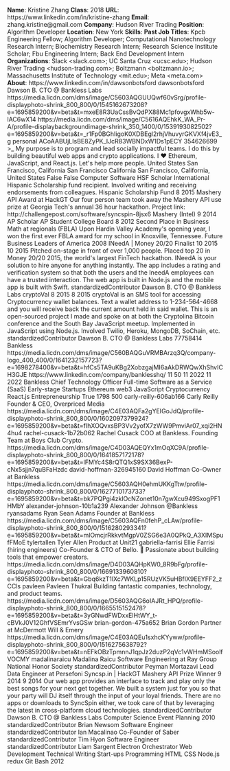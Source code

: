 **Name**: Kristine Zhang
**Class**: 2018
**URL**: https://www\.linkedin\.com/in/kristine\-zhang
**Email**: zhang\.kristine@gmail\.com
**Company**: Hudson River Trading
**Position**: Algorithm Developer
**Location**: New York
**Skills**: 
**Past Job Titles**: Kpcb Engineering Fellow; Algorithm Developer; Computational Nanotechnology Research Intern; Biochemistry Research Intern; Research Science Institute Scholar; Fbu Engineering Intern; Back End Development Intern
**Organizations**: Slack <slack\.com>; UC Santa Cruz <ucsc\.edu>; Hudson River Trading <hudson\-trading\.com>; Boltzmann <boltzmann\.io>; Massachusetts Institute of Technology <mit\.edu>; Meta <meta\.com>
**About**: https://www\.linkedin\.com/in/dawsonbotsford dawsonbotsford Dawson B\. CTO @ Bankless Labs https://media\.licdn\.com/dms/image/C5603AQGUUQwf60vSrg/profile\-displayphoto\-shrink\_800\_800/0/1545162673208?e=1695859200&v=beta&t=mxeE8R3UaCssBvQdPX88Mc1pfovgxWhb5w\-lAC6wX14 https://media\.licdn\.com/dms/image/C5616AQEhkK\_WA\_Pr\-A/profile\-displaybackgroundimage\-shrink\_350\_1400/0/1539193082502?e=1695859200&v=beta&t=\_r1Fp0BGhIigoK0XDBEgl2rhjVhuvyrGKVXf4jvE3\_g personal ACoAABUjLIsBE8ZyPK\_IJcR83WBNDxW1Ds1pECY 354626699 >\_ My purpose is to program and lead socially impactful teams\. I do this by building beautiful web apps and crypto applications\.  I ❤️  Ethereum, JavaScript, and React\.js\. Let's help more people\. United States San Francisco, California San Francisco California San Francisco, California, United States False False Computer Software HSF Scholar International Hispanic Scholarship fund recipient\.  Involved writing and receiving endorsements from colleagues\. Hispanic Scholarship Fund 8 2015 Mashery API Award at HackGT Our four person team took away the Mashery API use prize at Georgia Tech's annual 36 hour hackathon\. Project link: http://challengepost\.com/software/syncspin\-8jsx6 Mashery \(Intel\) 9 2014 AP Scholar AP Student College Board 8 2012 Second Place in Business Math at regionals \(FBLA\) Upon Hardin Valley Academy's opening year, I won the first ever FBLA award for my school in Knoxville, Tennessee\. Future Business Leaders of America 2008 INeedA | Money 20/20 Finalist 10 2015 10 2015 Pitched on\-stage in front of over 1,000 people\. Placed top 20 in Money 20/20 2015, the world's largest FinTech hackathon\.   INeedA is your solution to hire anyone for anything instantly\.  The app includes a rating and verification system so that both the users and the IneedA employees can have a trusted interaction\. The web app is built in Node\.js and the mobile app is built with Swift\. standardizedContributor Dawson B\. CTO @ Bankless Labs cryptoVal 8 2015 8 2015 cryptoVal is an SMS tool for accessing Cryptocurrency wallet balances\. Text a wallet address to 1\-234\-564\-4668 and you will receive back the current amount held in said wallet\.  This is an open\-sourced project I made and spoke on at both the Cryptolina Bitcoin conference and the South Bay JavaScript meetup\.  Implemented in JavaScript using Node\.js\. Involved Twilio, Heroku, MongoDB, SoChain, etc\. standardizedContributor Dawson B\. CTO @ Bankless Labs 77758414 Bankless https://media\.licdn\.com/dms/image/C560BAQGuVRMBArzq3Q/company\-logo\_400\_400/0/1641232157723?e=1698278400&v=beta&t=hfCs5TA9uKBg2XobzgajMI6aAkDRWQwXhShvICH3GJE https://www\.linkedin\.com/company/banklesshq/ 11 50 11 2022 11 2022 Bankless Chief Technology Officer Full\-time Software as a Service \(SaaS\) Early\-stage Startups Ethereum web3 JavaScript Cryptocurrency React\.js Entrepreneurship True 1798 500 carly\-reilly\-606ab166 Carly Reilly Founder & CEO, Overpriced Media https://media\.licdn\.com/dms/image/C4E03AQFa2gYEIGoJdQ/profile\-displayphoto\-shrink\_800\_800/0/1602097379924?e=1695859200&v=beta&t=fIhXOQvxsBP3Vv2yofX7zWW9PmviAr07\_xqi2HN4hu4 rachel\-cusack\-1b72b062 Rachel Cusack COO at Bankless\. Founding Team at Boys Club Crypto\. https://media\.licdn\.com/dms/image/C4D03AQEQYx1mOqXC9A/profile\-displayphoto\-shrink\_800\_800/0/1641857172178?e=1695859200&v=beta&t=lFMYc4S8rQTQ1xS9SX36BexP\-cNx5sjjn7quBFaHzdc david\-hoffman\-326945160 David Hoffman Co\-Owner at Bankless https://media\.licdn\.com/dms/image/C5603AQH0ehmUKKgTtw/profile\-displayphoto\-shrink\_800\_800/0/1627710173733?e=1695859200&v=beta&t=bk7PQPgi4zklOcNZonet10n7gwXcu949SxogPF1HMbY alexander\-johnson\-10b1a239 Alexander Johnson @Bankless ryansadams Ryan Sean Adams Founder at Bankless https://media\.licdn\.com/dms/image/C5603AQFn0fehP\_cLAw/profile\-displayphoto\-shrink\_800\_800/0/1516280293341?e=1695859200&v=beta&t=mlOmcjrRkkvtMgpV0ZSG6e3A0QPkQ\_A3XIMSpufFMoE tylertallen Tyler Allen Product at Unit21 gabriella\-farrisi Ellie Farrisi \(hiring engineers\) Co\-Founder & CTO of Bello\. 🍄 Passionate about building tools that empower creators\. https://media\.licdn\.com/dms/image/D4D03AQHpKW0\_8R9bFg/profile\-displayphoto\-shrink\_800\_800/0/1669133960810?e=1695859200&v=beta&t=Gbq6kzT1lXc7WKLp15RUzVK5uHBfIX9EEYFF2\_zCCls pavleen Pavleen Thukral Building fantastic companies, technology, and product teams\. https://media\.licdn\.com/dms/image/D5603AQG6oIAJRt\_HPQ/profile\-displayphoto\-shrink\_800\_800/0/1665515152478?e=1695859200&v=beta&t=3yGNwdFWDxxElHtWY\_t\-cBVkJ0V12GhfVSEmrYvsGSw brian\-gordon\-475a652 Brian Gordon Partner at McDermott Will & Emery https://media\.licdn\.com/dms/image/C4E03AQEu1sxhcKYyww/profile\-displayphoto\-shrink\_800\_800/0/1516275638792?e=1695859200&v=beta&t=nEFkOBzTpmnnJ1qpJz2duzP2qVc1vWHmMSoolfVOCMY madalinaraicu Madalina Raicu Software Engineering at Ray Group National Honor Society standardizedContributor Peyman Mortazavi Lead Data Engineer at Persefoni Syncsp\.in | HackGT Mashery API Prize Winner 9 2014 9 2014 Our web app provides an interface to track and play only the best songs for your next get together\. We built a system just for you so that your party will DJ itself through the input of your loyal friends\. There are no apps or downloads to SyncSpin either, we took care of that by leveraging the latest in cross\-platform cloud technologies\. standardizedContributor Dawson B\. CTO @ Bankless Labs Computer Science Event Planning 2010 standardizedContributor Brian Newsom Software Engineer standardizedContributor Ian Macalinao Co\-Founder of Saber standardizedContributor Tim Hyon Software Engineer standardizedContributor Liam Sargent Electron Orchestrator Web Development Technical Writing Start\-ups Programming HTML CSS Node\.js redux Git Bash 2012
